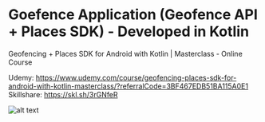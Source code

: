 # Goefence Application (Geofence API + Places SDK) - Developed in Kotlin

Geofencing + Places SDK for Android with Kotlin | Masterclass - Online Course

Udemy: https://www.udemy.com/course/geofencing-places-sdk-for-android-with-kotlin-masterclass/?referralCode=3BF467EDB51BA115A0E1
<br/>
Skillshare: https://skl.sh/3rGNfeR

![alt text](https://i.postimg.cc/VNkTwPgk/Geofencing-Thumb-1.png)
